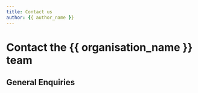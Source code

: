 ```yaml
---
title: Contact us
author: {{ author_name }}
---
```


# Contact the {{ organisation_name }} team


## General Enquiries



